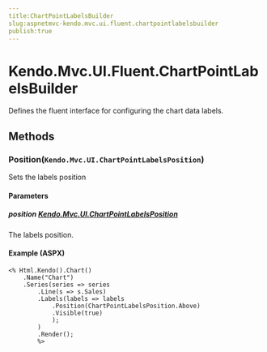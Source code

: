 ```yaml
---
title:ChartPointLabelsBuilder
slug:aspnetmvc-kendo.mvc.ui.fluent.chartpointlabelsbuilder
publish:true
---
```


# Kendo.Mvc.UI.Fluent.ChartPointLabelsBuilder
Defines the fluent interface for configuring the chart data labels.



## Methods

### Position(`Kendo.Mvc.UI.ChartPointLabelsPosition`)
Sets the labels position


#### Parameters

##### position [Kendo.Mvc.UI.ChartPointLabelsPosition](/api/wrappers/aspnet-mvc/Kendo.Mvc.UI/ChartPointLabelsPosition)
The labels position.




#### Example (ASPX)
    <% Html.Kendo().Chart()
        .Name("Chart")
        .Series(series => series
            .Line(s => s.Sales)
            .Labels(labels => labels
                .Position(ChartPointLabelsPosition.Above)
                .Visible(true)
                );
            )
            .Render();
            %>



 
